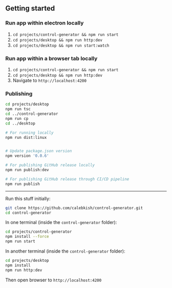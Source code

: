 ## Getting started

### Run app within electron locally

1. `cd projects/control-generator && npm run start`
1. `cd projects/desktop && npm run http:dev`
1. `cd projects/desktop && npm run start:watch`

### Run app within a browser tab locally

1. `cd projects/control-generator && npm run start`
1. `cd projects/desktop && npm run http:dev`
1. Navigate to `http://localhost:4200`

### Publishing

```sh
cd projects/desktop
npm run tsc
cd ../control-generator
npm run cp
cd ../desktop

# For running locally
npm run dist:linux


# Update package.json version
npm version '0.0.6'

# For publishing GitHub release locally
npm run publish:dev

# For publishing GitHub release through CI/CD pipeline
npm run publish
```

---

Run this stuff initially:
```sh
git clone https://github.com/calebkish/control-generator.git
cd control-generator
```

In one terminal (inside the `control-generator` folder):
```sh
cd projects/control-generator
npm install --force
npm run start
```

In another terminal (inside the `control-generator` folder):
```sh
cd projects/desktop
npm install
npm run http:dev
```

Then open browser to `http://localhost:4200`
